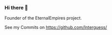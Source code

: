 ### Hi there 👋
Founder of the EternalEmpires project.

See my Commits on https://github.com/Interguess/
